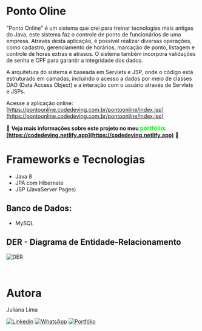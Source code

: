 # Ponto Oline

"Ponto Online" é um sistema que crei para treinar tecnologias mais antigas do Java, este sistema faz o controle de ponto de funcionários de uma empresa. Através desta aplicação, é possível realizar diversas operações, como cadastro, gerenciamento de horários, marcação de ponto, listagem e controle de horas extras e atrasos. O sistema também incorpora validações de senha e CPF para garantir a integridade dos dados.

A arquitetura do sistema é baseada em Servlets e JSP, onde o código está estruturado em camadas, incluindo o acesso a dados por meio de classes DAO (Data Access Object) e a interação com o usuário através de Servlets e JSPs.

Acesse a aplicação online: [https://pontoonline.codedeving.com.br/pontoonline/index.jsp](https://pontoonline.codedeving.com.br/pontoonline/index.jsp)


🌟 **Veja mais informações sobre este projeto no meu <span style="color: #00FF00; font-size: 1.1em;">portfólio</span>: [https://codedeving.netlify.app](https://codedeving.netlify.app)** 🌟

# Frameworks e Tecnologias

- Java 8
- JPA com Hibernate
- JSP (JavaServer Pages)

## Banco de Dados:
- MySQL

## DER - Diagrama de Entidade-Relacionamento
![DER](https://github.com/JuhLima85/RegistroPonto/assets/89745459/fc86f492-fdb9-47ba-9ae7-5ad31aeea665)

<br/>

#### 
# Autora
Juliana Lima

[![Linkedin](https://img.shields.io/badge/-LinkedIn-%230077B5?style=for-the-badge&logo=linkedin&logoColor=white)](https://www.linkedin.com/feed/?trk=guest_homepage-basic_nav-header-signin)
[![WhatsApp](https://img.shields.io/badge/WhatsApp-25D366?style=for-the-badge&logo=whatsapp&logoColor=white)](https://contate.me/Juliana-Lima)
[![Portfólio](https://img.shields.io/badge/Portf%C3%B3lio-%E2%9C%88%EF%B8%8F-lightgrey?style=for-the-badge)](https://codedeving.netlify.app/)
